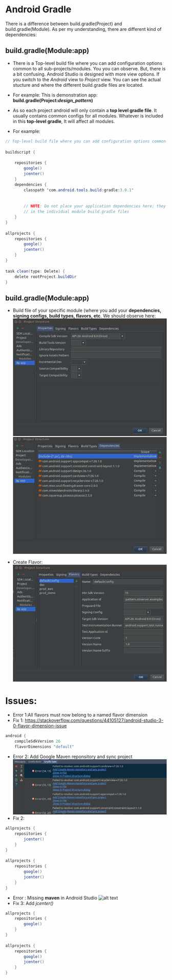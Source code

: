 # Android Gradle
There is a difference between build.gradle(Project) and build.gradle(Module). As per my understanding, there are different kind of dependencies:

## build.gradle(Module:app)

  - There is a Top-level build file where you can add configuration options common to all sub-projects/modules. You you can observe. But, there is a bit confusing. Android Studio is designed with more view options. If you switch to the *Android* view to *Project* view. You can see the actual stucture and where the different build.gradle files are located. 
  - For example: This is demonstration app: **build.gradle(Project:*design_pattern*)**
  
  - As so each project android will only contain a **top level gradle file**. It usually contains common configs for all modules. Whatever is included in this **top-level gradle**, It will affect all modules.
  - For example: 
  
```java
// Top-level build file where you can add configuration options common to all sub-projects/modules.

buildscript {
    
    repositories {
        google()
        jcenter()
    }
    dependencies {
        classpath 'com.android.tools.build:gradle:3.0.1'
        

        // NOTE: Do not place your application dependencies here; they belong
        // in the individual module build.gradle files
    }
}

allprojects {
    repositories {
        google()
        jcenter()
    }
}

task clean(type: Delete) {
    delete rootProject.buildDir
}
```
## build.gradle(Module:app)
  - Build file of your specific module (where you add your **dependencies, signing configs, build types, flavors, etc**. We should observe here:
  ![alt text](https://github.com/danisluis6/Accelerate-Programming/blob/master/Gradle/1.png)
  ![alt text](https://github.com/danisluis6/Accelerate-Programming/blob/master/Gradle/2.png)
  
  - Create Flavor:
  ![alt text](https://github.com/danisluis6/Accelerate-Programming/blob/master/Gradle/3.png)
  
# Issues:
- Error 1:All flavors must now belong to a named flavor dimension
- Fix 1: https://stackoverflow.com/questions/44105127/android-studio-3-0-flavor-dimension-issue
```java
android {
    compileSdkVersion 26
    flavorDimensions "default"
```

- Error 2: Add Google Maven reponsitory and sync project
![alt text](https://github.com/danisluis6/Accelerate-Programming/blob/master/Gradle/4.png)
- Fix 2: 
```java
allprojects {
    repositories {
        jcenter()
    }
}

allprojects {
    repositories {
        google()
        jcenter()
    }
}
```
- Error : Missing **maven** in Android Studio
![alt text](https://github.com/danisluis6/Accelerate-Programming/blob/master/Gradle/5.png)
- Fix 3: Add *jcenter()*

```java
allprojects {
    repositories {
        google()
    }
}

allprojects {
    repositories {
        google()
        jcenter()
    }
}
```


